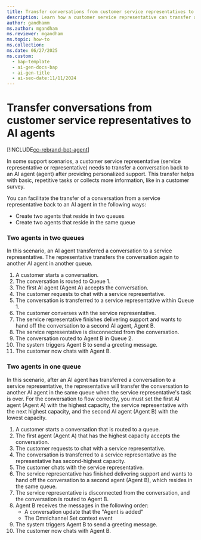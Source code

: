 ```yaml
---
title: Transfer conversations from customer service representatives to agents
description: Learn how a customer service representative can transfer a conversation back to an agent.
author: gandhamm
ms.author: mgandham
ms.reviewer: mgandham
ms.topic: how-to
ms.collection:
ms.date: 06/27/2025
ms.custom:
  - bap-template
  - ai-gen-docs-bap
  - ai-gen-title
  - ai-seo-date:11/11/2024
---
```


# Transfer conversations from customer service representatives to AI agents

[!INCLUDE[cc-rebrand-bot-agent](../includes/cc-rebrand-bot-agent.md)]


In some support scenarios, a customer service representative (service representative or representative) needs to transfer a conversation back to an AI agent (agent) after providing personalized support. This transfer helps with basic, repetitive tasks or collects more information, like in a customer survey.


You can facilitate the transfer of a conversation from a service representative back to an AI agent in the following ways:

- Create two agents that reside in two queues
- Create two agents that reside in the same queue

### Two agents in two queues

In this scenario, an AI agent transferred a conversation to a service representative. The representative transfers the conversation again to another AI agent in another queue.

1. A customer starts a conversation.
2. The conversation is routed to Queue 1.
3. The first AI agent (Agent A) accepts the conversation.
4. The customer requests to chat with a service representative.
5. The conversation is transferred to a service representative within Queue 1.
6. The customer converses with the service representative.
7. The service representative finishes delivering support and wants to hand off the conversation to a second AI agent, Agent B.
8. The service representative is disconnected from the conversation.
9. The conversation routed to Agent B in Queue 2.
10. The system triggers Agent B to send a greeting message.
11. The customer now chats with Agent B.

### Two agents in one queue

In this scenario, after an AI agent has transferred a conversation to a service representative, the representative will transfer the conversation to another AI agent in the same queue when the service representative's task is over. For the conversation to flow correctly, you must set the first AI agent (Agent A) with the highest capacity, the service representative with the next highest capacity, and the second AI agent (Agent B) with the lowest capacity.

1. A customer starts a conversation that is routed to a queue.
2. The first agent (Agent A) that has the highest capacity accepts the conversation.
3. The customer requests to chat with a service representative.
4. The conversation is transferred to a service representative as the representative has second-highest capacity.
5. The customer chats with the service representative.
6. The service representative has finished delivering support and wants to hand off the conversation to a second agent (Agent B), which resides in the same queue.
7. The service representative is disconnected from the conversation, and the conversation is routed to Agent B.
8. Agent B receives the messages in the following order:
    - A conversation update that the "Agent is added"
    - The Omnichannel Set context event
9. The system triggers Agent B to send a greeting message.
10. The customer now chats with Agent B.
